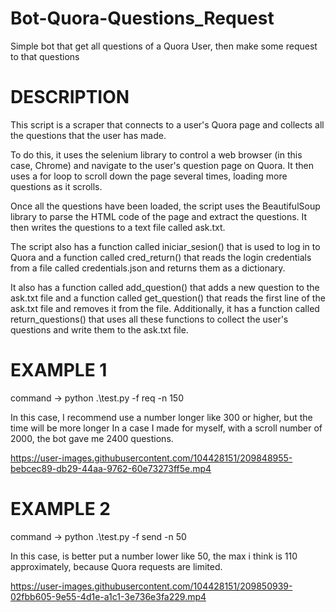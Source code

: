 # Bot-Quora-Questions_Request
Simple bot that get all questions of a Quora User, then make some request to that questions


# DESCRIPTION

This script is a scraper that connects to a user's Quora page and collects all the questions that the user has made.

To do this, it uses the selenium library to control a web browser (in this case, Chrome) and navigate to the user's question page on Quora. It then uses a for loop to scroll down the page several times, loading more questions as it scrolls.

Once all the questions have been loaded, the script uses the BeautifulSoup library to parse the HTML code of the page and extract the questions. It then writes the questions to a text file called ask.txt.

The script also has a function called iniciar_sesion() that is used to log in to Quora and a function called cred_return() that reads the login credentials from a file called credentials.json and returns them as a dictionary.

It also has a function called add_question() that adds a new question to the ask.txt file and a function called get_question() that reads the first line of the ask.txt file and removes it from the file. Additionally, it has a function called return_questions() that uses all these functions to collect the user's questions and write them to the ask.txt file.

# EXAMPLE 1

command -> python .\test.py -f req -n 150 

In this case, I recommend use a number longer like 300 or higher, but the time will be more longer
In a case I made for myself, with a scroll number of 2000, the bot gave me 2400 questions.

https://user-images.githubusercontent.com/104428151/209848955-bebcec89-db29-44aa-9762-60e73273ff5e.mp4

# EXAMPLE 2

command -> python .\test.py -f send -n 50

In this case, is better put a number lower like 50, the max i think is 110 approximately, because Quora requests are limited.

https://user-images.githubusercontent.com/104428151/209850939-02fbb605-9e55-4d1e-a1c1-3e736e3fa229.mp4
